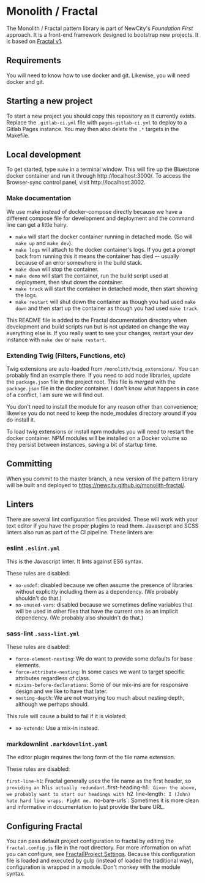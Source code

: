 # Monolith / Fractal

The Monolith / Fractal pattern library is part of NewCity's _Foundation First_ approach. It is a front-end framework designed to bootstrap new projects. It is based on [Fractal v1](https://github.com/frctl/fractal).

## Requirements

You will need to know how to use docker and git. Likewise, you will need docker and git.

## Starting a new project

To start a new project you should copy this repository as it currently exists. Replace the `.gitlab-ci.yml` file with `pages-gitlab-ci.yml` to deploy to a Gitlab Pages instance. You may then also delete the `.*` targets in the Makefile.

## Local development

To get started, type `make` in a terminal window. This will fire up the Bluestone docker container and run it through http://localhost:3000/. To access the Browser-sync control panel, visit http://localhost:3002.

### Make documentation

We use make instead of docker-compose directly because we have a different compose file for development and deployment and the command line can get a little hairy.

* `make` will start the docker container running in detached mode. (So will `make up` and `make dev`).
* `make logs` will attach to the docker container's logs. If you get a prompt back from running this it means the container has died -- usually because of an error somewhere in the build stack.
* `make down` will stop the container.
* `make demo` will start the container, run the build script used at deployment, then shut down the container.
* `make track` will start the container in detached mode, then start showing the logs.
* `make restart` will shut down the container as though you had used `make down` and then start up the container as though you had used `make track`.

This README file is added to the Fractal documentation directory when development and build scripts run but is not updated on change the way everything else is. If you really want to see your changes, restart your dev instance with `make dev` or `make restart`.

### Extending Twig (Filters, Functions, etc)

Twig extensions are auto-loaded from `/monolith/twig_extensions/`. You can probably find an example there. If you need to add node libraries, update the `package.json` file in the project root. This file is *merged* with the `package.json` file in the docker container. I don't know what happens in case of a conflict, I am sure we will find out.

You don't need to install the module for any reason other than convenience; likewise you do not need to keep the node_modules directory around if you do install it.

To load twig extensions or install npm modules you will need to restart the docker container. NPM modules will be installed on a Docker volume so they persist between instances, saving a bit of startup time.

## Committing

When you commit to the master branch, a new version of the pattern library will be built and deployed to https://newcity.github.io/monolith-fractal/.

## Linters

There are several lint configuration files provided. These will work with your  text editor if you have the proper plugins to read them. Javascript and SCSS linters also run as part of the CI pipeline. These linters are:

### eslint `.eslint.yml`

This is the Javascript linter. It lints against ES6 syntax.

These rules are disabled:

* `no-undef`: disabled because we often assume the presence of libraries without explicitly including them as a dependency. (We probably shouldn't do that.)
* `no-unused-vars`: disabled because we sometimes define variables that will be used in other files that have the current one as an implicit dependency. (We probably also shouldn't do that.)

### sass-lint `.sass-lint.yml`

These rules are disabled:

* `force-element-nesting`: We do want to provide some defaults for base elements.
* `force-attribute-nesting`: In some cases we want to target specific attributes regardless of class.
* `mixins-before-declarations`: Some of our mix-ins are for responsive design and we like to have that later.
* `nesting-depth`: We are not worrying too much about nesting depth, although we perhaps should.

This rule will cause a build to fail if it is violated:

* `no-extends`: Use a mix-in instead.

### markdownlint `.markdownlint.yaml`

The editor plugin requires the long form of the file name extension.

These rules are disabled:

`first-line-h1`: Fractal generally uses the file name as the first header, so `providing an `h1` is actually redundant.
`first-heading-h1`: Given the above, we probably want to start our headings with `h2`
`line-length`: I (John) hate hard line wraps. Fight me.
`no-bare-urls`: Sometimes it is more clean and informative in documentation to just provide the bare URL.

## Configuring Fractal

You can pass default project configuration to fractal by editing the `fractal.config.js` file in the root directory. For more information on what you can configure, see [Fractal|Project Settings](https://fractal.build/guide/project-settings). Because this configuration file is loaded and executed by gulp (instead of loaded the traditional way), configuration is wrapped in a module. Don't monkey with the module syntax.
